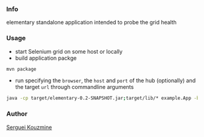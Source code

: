 ### Info

elementary standalone application intended to probe the grid health

### Usage
* start Selenium grid on some host or locally
* build application packge
```sh
mvn package
```
* run specifying the `browser`, the `host` and `port`  of the hub (optionally) and the target `url` through commandline arguments
```sh
java -cp target/elementary-0.2-SNAPSHOT.jar;target/lib/* example.App -browser chrome -url www.hollandamerica.com/ -host 192.168.33.12
```
### Author
[Serguei Kouzmine](kouzmine_serguei@yahoo.com)
